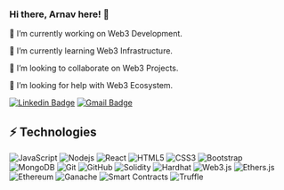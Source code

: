 ### Hi there, Arnav here! 👋

🔭 I’m currently working on Web3 Development. 

🌱 I’m currently learning Web3 Infrastructure. 

👯 I’m looking to collaborate on Web3 Projects. 

🤔 I’m looking for help with Web3 Ecosystem.


[![Linkedin Badge](https://img.shields.io/badge/-linkedin-blue?style=flat-square&logo=Linkedin&logoColor=white&link=https://www.linkedin.com/in/ludehsar/)](https://www.linkedin.com/in/arnav-b-singh-5728a4247/)
[![Gmail Badge](https://img.shields.io/badge/-bsingharnav@gmail.com-c14438?style=flat-square&logo=Gmail&logoColor=white&link=mailto:mdraanik12@gmail.com)](mailto:bsingharnav@gmail.com)



## ⚡ Technologies

![JavaScript](https://img.shields.io/badge/-JavaScript-black?style=flat-square&logo=javascript)
![Nodejs](https://img.shields.io/badge/-Nodejs-black?style=flat-square&logo=Node.js)
![React](https://img.shields.io/badge/-React-black?style=flat-square&logo=react)
![HTML5](https://img.shields.io/badge/-HTML5-E34F26?style=flat-square&logo=html5&logoColor=white)
![CSS3](https://img.shields.io/badge/-CSS3-1572B6?style=flat-square&logo=css3)
![Bootstrap](https://img.shields.io/badge/-Bootstrap-563D7C?style=flat-square&logo=bootstrap)
![MongoDB](https://img.shields.io/badge/-MongoDB-black?style=flat-square&logo=mongodb)
![Git](https://img.shields.io/badge/-Git-black?style=flat-square&logo=git)
![GitHub](https://img.shields.io/badge/-GitHub-181717?style=flat-square&logo=github)
![Solidity](https://img.shields.io/badge/-Solidity-black?style=flat-square&logo=solidity)
![Hardhat](https://img.shields.io/badge/-Hardhat-black?style=flat-square&logo=hardhat) 
![Web3.js](https://img.shields.io/badge/-Web3.js-black?style=flat-square&logo=web3.js) 
![Ethers.js](https://img.shields.io/badge/-Ethers.js-black?style=flat-square&logo=ethereum) 
![Ethereum](https://img.shields.io/badge/-Ethereum-black?style=flat-square&logo=ethereum) 
![Ganache](https://img.shields.io/badge/-Ganache-black?style=flat-square&logo=truffle) 
![Smart Contracts](https://img.shields.io/badge/-Smart%20Contracts-black?style=flat-square) 
![Truffle](https://img.shields.io/badge/-Truffle-black?style=flat-square&logo=truffle)




